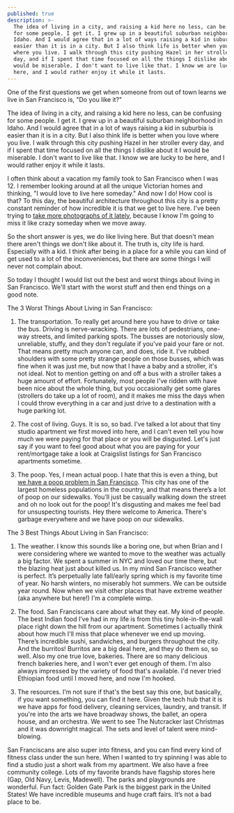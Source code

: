 ```yaml
---
published: true
description: >-
  The idea of living in a city, and raising a kid here no less, can be confusing
  for some people. I get it. I grew up in a beautiful suburban neighborhood in
  Idaho. And I would agree that in a lot of ways raising a kid in suburbia is
  easier than it is in a city. But I also think life is better when you love
  where you live. I walk through this city pushing Hazel in her stroller every
  day, and if I spent that time focused on all the things I dislike about it I
  would be miserable. I don't want to live like that. I know we are lucky to be
  here, and I would rather enjoy it while it lasts.
---
```

One of the first questions we get when someone from out of town learns we live in San Francisco is, "Do you like it?"

The idea of living in a city, and raising a kid here no less, can be confusing for some people. I get it. I grew up in a beautiful suburban neighborhood in Idaho. And I would agree that in a lot of ways raising a kid in suburbia is easier than it is in a city. But I also think life is better when you love where you live. I walk through this city pushing Hazel in her stroller every day, and if I spent that time focused on all the things I dislike about it I would be miserable. I don't want to live like that. I know we are lucky to be here, and I would rather enjoy it while it lasts.

I often think about a vacation my family took to San Francisco when I was 12. I remember looking around at all the unique Victorian homes and thinking, "I would love to live here someday." And now I do! How cool is that? To this day, the beautiful architecture throughout this city is a pretty constant reminder of how incredible it is that we get to live here. I've been trying to [take more photographs of it lately](https://www.instagram.com/totiffany/), because I know I'm going to miss it like crazy someday when we move away. 

So the short answer is yes, we do like living here. But that doesn't mean there aren't things we don't like about it. The truth is, city life is hard. Especially with a kid. I think after being in a place for a while you can kind of get used to a lot of the inconveniences, but there are some things I will never not complain about. 

So today I thought I would list out the best and worst things about living in San Francisco. We'll start with the worst stuff and then end things on a good note. 

The 3 Worst Things About Living in San Francisco: 

1. The transportation. To really get around here you have to drive or take the bus. Driving is nerve-wracking. There are lots of pedestrians, one-way streets, and limited parking spots. The busses are notoriously slow, unreliable, stuffy, and they don't regulate if you've paid your fare or not. That means pretty much anyone can, and does, ride it. I've rubbed shoulders with some pretty strange people on those busses, which was fine when it was just me, but now that I have a baby and a stroller, it's not ideal. Not to mention getting on and off a bus with a stroller takes a huge amount of effort. Fortunately, most people I've ridden with have been nice about the whole thing, but you occasionally get some glares (strollers do take up a lot of room), and it makes me miss the days when I could throw everything in a car and just drive to a destination with a huge parking lot. 

2. The cost of living. Guys. It is so, so bad. I've talked a lot about that tiny studio apartment we first moved into here, and I can't even tell you how much we were paying for that place or you will be disgusted. Let's just say if you want to feel good about what you are paying for your rent/mortgage take a look at Craigslist listings for San Francisco apartments sometime. 

3. The poop. Yes, I mean actual poop. I hate that this is even a thing, but [we have a poop problem in San Francisco](http://time.com/5368610/san-francisco-poop-patrol-problem/). This city has one of the largest homeless populations in the country, and that means there’s a lot of poop on our sidewalks. You’ll just be casually walking down the street and oh no look out for the poop! It's disgusting and makes me feel bad for unsuspecting tourists. Hey there welcome to America. There's garbage everywhere and we have poop on our sidewalks. 

The 3 Best Things About Living in San Francisco: 

1. The weather. I know this sounds like a boring one, but when Brian and I were considering where we wanted to move to the weather was actually a big factor. We spent a summer in NYC and loved our time there, but the blazing heat just about killed us. In my mind San Francisco weather is perfect. It’s perpetually late fall/early spring which is my favorite time of year. No harsh winters, no miserably hot summers. We can be outside year round. Now when we visit other places that have extreme weather (aka anywhere but here!) I'm a complete wimp. 

2. The food. San Franciscans care about what they eat. My kind of people. The best Indian food I’ve had in my life is from this tiny hole-in-the-wall place right down the hill from our apartment. Sometimes I actually think about how much I'll miss that place whenever we end up moving. There’s incredible sushi, sandwiches, and burgers throughout the city. And the burritos! Burritos are a big deal here, and they do them so, so well. Also my one true love, bakeries. There are so many delicious french bakeries here, and I won't ever get enough of them. I'm also always impressed by the variety of food that's available. I'd never tried Ethiopian food until I moved here, and now I'm hooked. 

3. The resources. I’m not sure if that's the best say this one, but basically, if you want something, you can find it here. Given the tech hub that it is we have apps for food delivery, cleaning services, laundry, and transit. If you're into the arts we have broadway shows, the ballet, an opera house, and an orchestra. We went to see The Nutcracker last Christmas and it was downright magical. The sets and level of talent were mind-blowing.

San Franciscans are also super into fitness, and you can find every kind of fitness class under the sun here. When I wanted to try spinning I was able to find a studio just a short walk from my apartment. We also have a free community college. Lots of my favorite brands have flagship stores here (Gap, Old Navy, Levis, Madewell). The parks and playgrounds are wonderful. Fun fact: Golden Gate Park is the biggest park in the United States! We have incredible museums and huge craft fairs. It’s not a bad place to be.
